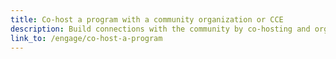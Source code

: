 ```yaml
---
title: Co-host a program with a community organization or CCE
description: Build connections with the community by co-hosting and organizing an event, such as a lecture, panel, or forum.
link_to: /engage/co-host-a-program
---
```

